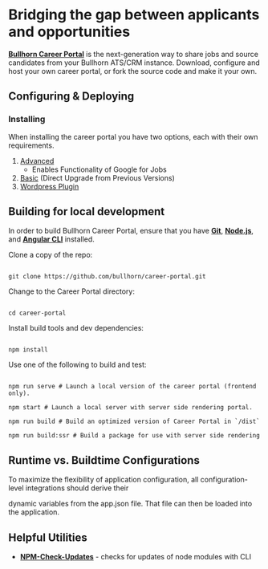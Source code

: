 
# Bridging the gap between applicants and opportunities

  

**[Bullhorn Career Portal](http://www.bullhorn.com)** is the next-generation way to share jobs and source candidates from your Bullhorn ATS/CRM instance. Download, configure and host your own career portal, or fork the source code and make it your own.

  

## Configuring & Deploying

  

### Installing 
When installing the career portal you have two options, each with their own requirements.

 1. [Advanced](/advanced-install.md)
	 - Enables Functionality of Google for Jobs
 3. [Basic](/basic-install.md) (Direct Upgrade from Previous Versions)
 4. [Wordpress Plugin](/Using-the-Bullhorn-Career-Portal-on-Wordpress.md)
  

## Building for local development

  

In order to build Bullhorn Career Portal, ensure that you have **[Git](http://git-scm.com/downloads)**, **[Node.js](http://nodejs.org)**, and **[Angular CLI](https://angular.io/guide/setup-local#step-1-install-the-angular-cli)** installed.

  

Clone a copy of the repo:

  

```

git clone https://github.com/bullhorn/career-portal.git

```

  

Change to the Career Portal directory:

  

```

cd career-portal

```

  

Install build tools and dev dependencies:

  

```

npm install

```

  

Use one of the following to build and test:

  

```

npm run serve # Launch a local version of the career portal (frontend only).

npm start # Launch a local server with server side rendering portal.

npm run build # Build an optimized version of Career Portal in `/dist`

npm run build:ssr # Build a package for use with server side rendering

```

  
  
  

## Runtime vs. Buildtime Configurations

  

To maximize the flexibility of application configuration, all configuration-level integrations should derive their

dynamic variables from the app.json file. That file can then be loaded into the application.

  

## Helpful Utilities

  

* **[NPM-Check-Updates](https://github.com/tjunnone/npm-check-updates)** - checks for updates of node modules with CLI
